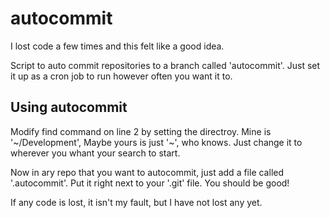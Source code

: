 autocommit
==========

I lost code a few times and this felt like a good idea.

Script to auto commit repositories to a branch called 'autocommit'. Just set it up as a cron job to run however often you want it to. 

## Using autocommit

Modify find command on line 2 by setting the directroy. Mine is '~/Development', Maybe yours is just '~', who knows. 
Just change it to wherever you whant your search to start.

Now in ary repo that you want to autocommit, just add a file called '.autocommit'. Put it right next to your '.git' file.
You should be good! 

If any code is lost, it isn't my fault, but I have not lost any yet. 

